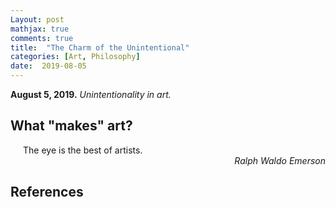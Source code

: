 ```yaml
---
Layout: post
mathjax: true
comments: true
title:  "The Charm of the Unintentional"
categories: [Art, Philosophy]
date:  2019-08-05
---
```


**August 5, 2019.** *Unintentionality in art.*

## What "makes" art?

<span style="padding-left: 20px; display:block">
The eye is the best of artists.
</span>

<div style="text-align: right"><i> Ralph Waldo Emerson</i> </div>

## References
